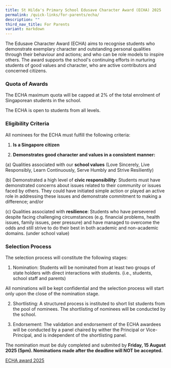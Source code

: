 ```yaml
---
title: St Hilda's Primary School Edusave Character Award (ECHA) 2025
permalink: /quick-links/for-parents/echa/
description: ""
third_nav_title: For Parents
variant: markdown
---
```

The Edusave Character Award (ECHA) aims to recognise students who demonstrate exemplary character and outstanding personal qualities through their behaviour and actions; and who can be role models to inspire others. The award supports the school's continuing efforts in nurturing students of good values and character, who are active contributors and concerned citizens.

 ### Quota of Awards

The ECHA maximum quota will be capped at 2% of the total enrolment of Singaporean students in the school. 

The ECHA is open to students from all levels. 

  
### Eligibility Criteria

All nominees for the ECHA must fulfill the following criteria:

  
1. **Is a Singapore citizen**

2.  **Demonstrates good character and values in a consistent manner:**

  
(a) Qualities associated with our **school values** (Love Sincerely, Live Responsibly, Learn Continuously, Serve Humbly and Strive Resiliently)

  
(b) Demonstrated a high level of **civic responsibility**: Students must have demonstrated concerns about issues related to their community or issues faced by others. They could have initiated simple action or played an active role in addressing these issues and demonstrate commitment to making a difference; and/or

  
(c) Qualities associated with **resilience**: Students who have persevered despite facing challenging circumstances (e.g. financial problems, health issues, family issues, peer pressure) and have managed to overcome the odds and still strive to do their best in both academic and non-academic domains. (under school value)

### Selection Process

  
The selection process will constitute the following stages:

1. Nomination: Students will be nominated from at least two groups of state holders with direct interactions with students. (i.e., students, school staff and parents)

All nominations will be kept confidential and the selection process will start only upon the close of the nomination stage. 

2. Shortlisting: A structured process is instituted to short list students from the pool of nominees. The shortlisting of nominees will be conducted by the school. 

3. Endorsement: The validation and endorsement of the ECHA awardees will be conducted by a panel chaired by wither the Principal or Vice-Principal, and is independent of the shortlisting panel. 

The nomination must be duly completed and submited by **Friday, 15 August 2025 (5pm). Nominations made after the deadline will NOT be accepted.**

[ECHA award 2025](https://go.gov.sg/echaaward2025)
